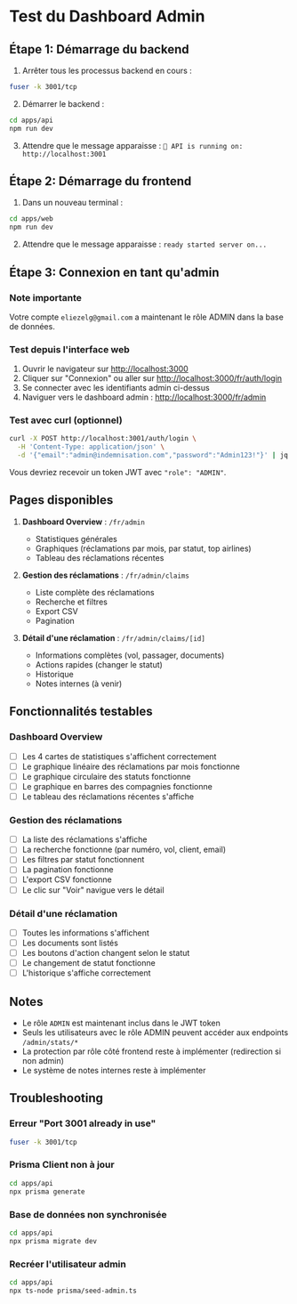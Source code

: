 # Test du Dashboard Admin

## Étape 1: Démarrage du backend

1. Arrêter tous les processus backend en cours :
```bash
fuser -k 3001/tcp
```

2. Démarrer le backend :
```bash
cd apps/api
npm run dev
```

3. Attendre que le message apparaisse : `🚀 API is running on: http://localhost:3001`

## Étape 2: Démarrage du frontend

1. Dans un nouveau terminal :
```bash
cd apps/web
npm run dev
```

2. Attendre que le message apparaisse : `ready started server on...`

## Étape 3: Connexion en tant qu'admin

### Note importante
Votre compte `eliezelg@gmail.com` a maintenant le rôle ADMIN dans la base de données.

### Test depuis l'interface web

1. Ouvrir le navigateur sur [http://localhost:3000](http://localhost:3000)
2. Cliquer sur "Connexion" ou aller sur [http://localhost:3000/fr/auth/login](http://localhost:3000/fr/auth/login)
3. Se connecter avec les identifiants admin ci-dessus
4. Naviguer vers le dashboard admin : [http://localhost:3000/fr/admin](http://localhost:3000/fr/admin)

### Test avec curl (optionnel)

```bash
curl -X POST http://localhost:3001/auth/login \
  -H 'Content-Type: application/json' \
  -d '{"email":"admin@indemnisation.com","password":"Admin123!"}' | jq .
```

Vous devriez recevoir un token JWT avec `"role": "ADMIN"`.

## Pages disponibles

1. **Dashboard Overview** : `/fr/admin`
   - Statistiques générales
   - Graphiques (réclamations par mois, par statut, top airlines)
   - Tableau des réclamations récentes

2. **Gestion des réclamations** : `/fr/admin/claims`
   - Liste complète des réclamations
   - Recherche et filtres
   - Export CSV
   - Pagination

3. **Détail d'une réclamation** : `/fr/admin/claims/[id]`
   - Informations complètes (vol, passager, documents)
   - Actions rapides (changer le statut)
   - Historique
   - Notes internes (à venir)

## Fonctionnalités testables

### Dashboard Overview
- [ ] Les 4 cartes de statistiques s'affichent correctement
- [ ] Le graphique linéaire des réclamations par mois fonctionne
- [ ] Le graphique circulaire des statuts fonctionne
- [ ] Le graphique en barres des compagnies fonctionne
- [ ] Le tableau des réclamations récentes s'affiche

### Gestion des réclamations
- [ ] La liste des réclamations s'affiche
- [ ] La recherche fonctionne (par numéro, vol, client, email)
- [ ] Les filtres par statut fonctionnent
- [ ] La pagination fonctionne
- [ ] L'export CSV fonctionne
- [ ] Le clic sur "Voir" navigue vers le détail

### Détail d'une réclamation
- [ ] Toutes les informations s'affichent
- [ ] Les documents sont listés
- [ ] Les boutons d'action changent selon le statut
- [ ] Le changement de statut fonctionne
- [ ] L'historique s'affiche correctement

## Notes

- Le rôle `ADMIN` est maintenant inclus dans le JWT token
- Seuls les utilisateurs avec le rôle ADMIN peuvent accéder aux endpoints `/admin/stats/*`
- La protection par rôle côté frontend reste à implémenter (redirection si non admin)
- Le système de notes internes reste à implémenter

## Troubleshooting

### Erreur "Port 3001 already in use"
```bash
fuser -k 3001/tcp
```

### Prisma Client non à jour
```bash
cd apps/api
npx prisma generate
```

### Base de données non synchronisée
```bash
cd apps/api
npx prisma migrate dev
```

### Recréer l'utilisateur admin
```bash
cd apps/api
npx ts-node prisma/seed-admin.ts
```
